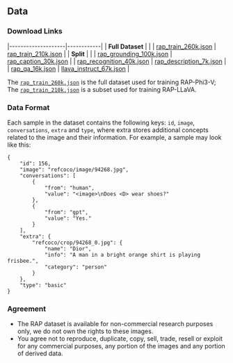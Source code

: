 ## Data

### Download Links
|--------------------|------------|
| **Full Dataset**   | |
| [rap_train_260k.json](https://huggingface.co/datasets/Hoar012/RAP-260K/blob/main/rap_train_260k.json) | [rap_train_210k.json](https://huggingface.co/datasets/Hoar012/RAP-260K/blob/main/rap_train_210k.json) |
| **Split**         | |
| [rap_grounding_100k.json](https://huggingface.co/datasets/Hoar012/RAP-260K/blob/main/split/rap_grounding_100k.json) | [rap_caption_30k.json](https://huggingface.co/datasets/Hoar012/RAP-260K/blob/main/split/rap_caption_30k.json) |
| [rap_recognition_40k.json](https://huggingface.co/datasets/Hoar012/RAP-260K/blob/main/split/rap_recognition_40k.json) | [rap_description_7k.json](https://huggingface.co/datasets/Hoar012/RAP-260K/blob/main/split/rap_description_7k.json) |
| [rap_qa_16k.json](https://huggingface.co/datasets/Hoar012/RAP-260K/blob/main/split/rap_qa_16k.json) | [llava_instruct_67k.json](https://huggingface.co/datasets/Hoar012/RAP-260K/blob/main/split/llava_instruct_67k.json) |

The [`rap_train_260k.json`](https://huggingface.co/datasets/Hoar012/RAP-260K/blob/main/rap_train_260k.json) is the full dataset used for training RAP-Phi3-V; The [`rap_train_210k.json`](https://huggingface.co/datasets/Hoar012/RAP-260K/blob/main/rap_train_210k.json) is a subset used for training RAP-LLaVA.

### Data Format
Each sample in the dataset contains the following keys: `id`, `image`, `conversations`, `extra` and `type`, where extra stores additional concepts related to the image and their information. For example, a sample may look like this:
```
{
    "id": 156,
    "image": "refcoco/image/94268.jpg",
    "conversations": [
        {
            "from": "human",
            "value": "<image>\nDoes <D> wear shoes?"
        },
        {
            "from": "gpt",
            "value": "Yes."
        }
    ],
    "extra": {
        "refcoco/crop/94268_0.jpg": {
            "name": "Dior",
            "info": "A man in a bright orange shirt is playing frisbee.",
            "category": "person"
        }
    },
    "type": "basic"
}
```

### Agreement
- The RAP dataset is available for non-commercial research purposes only, we do not own the rights to these images.
- You agree not to reproduce, duplicate, copy, sell, trade, resell or exploit for any commercial purposes, any portion of the images and any portion of derived data.